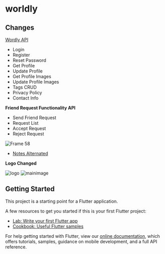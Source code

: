 # worldly

## Changes

[Wordly API](http://wordly.in/appapi/)

- Login
- Register
- Reset Password
- Get Profile
- Update Profile
- Get Profile Images
- Update Profile Images
- Tags CRUD
- Privacy Policy
- Contact Info

<B>Friend Request Functionality API</B>
- Send Friend Request
- Request List 
- Accept Request
- Reject Request

![Frame 58](https://user-images.githubusercontent.com/70564915/109384227-5ad14080-7911-11eb-949f-5fd0681f5e5c.png)

- [Notes Alternated](https://del.dog/DEVICEID.txt)

<B>Logo Changed</B>

![logo](https://user-images.githubusercontent.com/70564915/109384533-7ccbc280-7913-11eb-9e27-9d3809843686.png)
![mainimage](https://user-images.githubusercontent.com/70564915/109384534-7dfcef80-7913-11eb-91cf-44b680c345ca.jpeg)

## Getting Started

This project is a starting point for a Flutter application.

A few resources to get you started if this is your first Flutter project:

- [Lab: Write your first Flutter app](https://flutter.dev/docs/get-started/codelab)
- [Cookbook: Useful Flutter samples](https://flutter.dev/docs/cookbook)

For help getting started with Flutter, view our
[online documentation](https://flutter.dev/docs), which offers tutorials,
samples, guidance on mobile development, and a full API reference.
